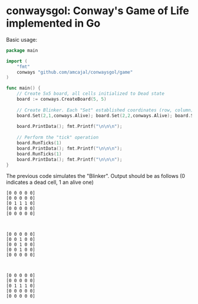 # conwaysgol: Conway's Game of Life implemented in Go

Basic usage:
```go
package main

import (
    "fmt"
    conways "github.com/amcajal/conwaysgol/game"
)

func main() {
    // Create 5x5 board, all cells initialized to Dead state
    board := conways.CreateBoard(5, 5)
    
    // Create Blinker. Each "Set" established coordinates (row, column), and the value of the Cell
    board.Set(2,1,conways.Alive); board.Set(2,2,conways.Alive); board.Set(2,3,conways.Alive)
    
    board.PrintData(); fmt.Printf("\n\n\n");
    
    // Perform the "tick" operation
    board.RunTicks(1)
    board.PrintData(); fmt.Printf("\n\n\n");
    board.RunTicks(1)
    board.PrintData(); fmt.Printf("\n\n\n");
}
```

The previous code simulates the "Blinker". Output should be as follows (0 indicates a dead cell, 1 an alive one)
```
[0 0 0 0 0]
[0 0 0 0 0]
[0 1 1 1 0]
[0 0 0 0 0]
[0 0 0 0 0]



[0 0 0 0 0]
[0 0 1 0 0]
[0 0 1 0 0]
[0 0 1 0 0]
[0 0 0 0 0]



[0 0 0 0 0]
[0 0 0 0 0]
[0 1 1 1 0]
[0 0 0 0 0]
[0 0 0 0 0]
```
